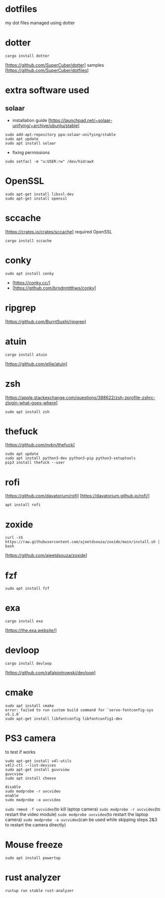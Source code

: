 # dotfiles
my dot files managed using dotter

# dotter
```
cargo install dotter
```
[https://github.com/SuperCuber/dotter]
samples [https://github.com/SuperCuber/dotfiles]

# extra software used

## solaar 
- installation guide [https://launchpad.net/~solaar-unifying/+archive/ubuntu/stable]
```
sudo add-apt-repository ppa:solaar-unifying/stable
sudo apt update
sudo apt install solaar
```
- fixing permissions
```
sudo setfacl -m "u:USER:rw" /dev/hidrawX
```

# OpenSSL
```
sudo apt-get install libssl-dev
sudo apt-get install openssl
```

# sccache
[https://crates.io/crates/sccache]
required OpenSSL
```
cargo install sccache
```

# conky
```
sudo apt install conky
```
- [https://conky.cc/]
- [https://github.com/brndnmtthws/conky]

# ripgrep
[https://github.com/BurntSushi/ripgrep]

# atuin
```
cargo install atuin
```
[https://github.com/ellie/atuin]

# zsh
[https://apple.stackexchange.com/questions/388622/zsh-zprofile-zshrc-zlogin-what-goes-where]
```
sudo apt install zsh
```

# thefuck
[https://github.com/nvbn/thefuck]
```
sudo apt update
sudo apt install python3-dev python3-pip python3-setuptools
pip3 install thefuck --user
```

# rofi
[https://github.com/davatorium/rofi]
[https://davatorium.github.io/rofi/]
```
apt install rofi
```

# zoxide
```
curl -sS https://raw.githubusercontent.com/ajeetdsouza/zoxide/main/install.sh | bash
```
[https://github.com/ajeetdsouza/zoxide]

# fzf
```
sudo apt install fzf
```

# exa
```
cargo install exa
```
[https://the.exa.website/]

# devloop
```
cargo install devloop
```
[https://github.com/rafalpiotrowski/devloop]

# cmake
```
sudo apt install cmake
error: failed to run custom build command for `servo-fontconfig-sys v5.1.0`
sudo apt-get install libfontconfig libfontconfig1-dev
```

# PS3 camera
to test if works
```
sudo apt-get install v4l-utils
v4l2-ctl --list-devices
sudo apt-get install guvcview
guvcview
sudo apt install cheese

disable
sudo modprobe -r uvcvideo
enable
sudo modprobe -a uvcvideo
```

```sudo rmmod -f uvcvideo```(to kill laptop camera)
```sudo modprobe -r uvcvideo```(to restart the video module)
```sudo modprobe uvcvideo```(to restart the laptop camera)
```sudo modprobe -a uvcvideo```(can be used while skipping steps 2&3 to restart the camera directly)

# Mouse freeze
```
sudo apt install powertop
```

# rust analyzer
```
rustup run stable rust-analyzer
```
